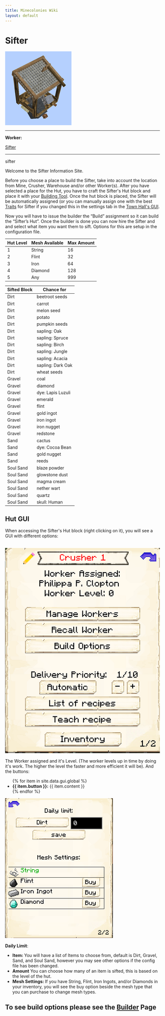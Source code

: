 ```yaml
---
title: Minecolonies Wiki
layout: default
---
```

# Sifter

<div class="infobox box text-center">
    <img src="../../assets/images/buildings/sifter_block.png" alt="Sifter" />
    <hr />
    <div class="row section-text text-left">
        <div class="col">
        <p><strong>Worker:</strong></p>
        </div>
        <div class="col">
        <p><a href="../workers/sifter">Sifter</a></p>
        </div>
    </div>
    <hr />
    <recipe>sifter</recipe>
</div>

Welcome to the Sifter Information Site.

Before you choose a place to build the Sifter, take into account the location from Mine, Crusher, Warehouse and/or other Worker(s). After you have selected a place for the Hut, you have to craft the Sifter's Hut block and place it with your [Building Tool](../items/buildingtool). Once the hut block is placed, the Sifter will be automatically assigned (or you can manually assign one with the best  [Traits](../systems/workerinfo) for Sifter if you changed this in the settings tab in the [Town Hall's GUI](../../source/buildings/townhall).

Now you will have to issue the builder the “Build” assignment so it can build the “Sifter’s Hut”. Once the builder is done you can now hire the Sifter and and select what item you want them to sift. Options for this are setup in the configuration file.

| Hut Level | Mesh Available | Max Amount
| ----- | ----- | -----|
| 1         | String         | 16 |
| 2         | Flint          | 32 |
| 3         | Iron           | 64 |
| 4         | Diamond        | 128 |
| 5         | Any            | 999 |


| Sifted Block| Chance for |
| ----- | ----- |
| Dirt |	beetroot seeds
| Dirt |	carrot
| Dirt |	melon seed
| Dirt |	potato
| Dirt |	pumpkin seeds
| Dirt |	sapling: Oak
| Dirt |	sapling: Spruce
| Dirt |	sapling: Birch
| Dirt |	sapling: Jungle
| Dirt |	sapling: Acacia
| Dirt |	sapling: Dark Oak
| Dirt |	wheat seeds
| Gravel |	coal
| Gravel |	diamond
| Gravel |	dye: Lapis Luzuli
| Gravel |	emerald
| Gravel |	flint
| Gravel |	gold ingot
| Gravel |	iron ingot
| Gravel |	iron nugget
| Gravel |	redstone
| Sand |	cactus
| Sand |	dye: Cocoa Bean
| Sand |	gold nugget
| Sand |	reeds
| Soul Sand |	blaze powder
| Soul Sand |	glowstone dust
| Soul Sand |	magma cream
| Soul Sand |	nether wart
| Soul Sand |	quartz
| Soul Sand |	skull: Human


## Hut GUI

When accessing the Sifter's Hut block (right clicking on it), you will see a GUI with different options:

<br>
<div class="row">
  <div class="col-sm-12 col-md">
    <img src="../../assets/images/gui/sifter_gui.png" class="img-fluid mx-auto" alt="Sifter GUI">
  </div>
  <div class="col-sm-12 col-md">
    <p>The Worker assigned and it's Level. (The worker levels up in time by doing it's work. The higher the level the faster and more efficient it will be). And the buttons:</p>
    <ul>
      {% for item in site.data.gui.global %}
        <li><strong>{{ item.button }}:</strong> {{ item.content }}</li>
      {% endfor %}
    </ul>
  </div>
</div>
<div class="row">
  <div class="col-sm-12 col-md">
    <img src="../../assets/images/gui/sifter_gui2.png" class="img-fluid mx-auto" alt="Sifter GUI">
  </div>
  <div class="col-sm-12 col-md">
    <p><strong>Daily Limit</strong>:</p>
    <ul>
     <li><strong>Item: </strong> You will have a list of Items to choose from, default is Dirt, Gravel, Sand, and Soul Sand, however you may see other options if the config file has been changed.</li>
     <li><strong>Amount</strong> You can choose how many of an item is sifted, this is based on the level of the hut. </li>
     <li><strong>Mesh Settings: </strong> If you have String, Flint, Iron Ingots, and/or Diamonds in your inventory, you will see the buy option beside the mesh type that you can purchase to change mesh types.</li>
    </ul>
  </div>
</div>  
  
## **To see build options please see the [Builder](../../source/workers/builder) Page**
